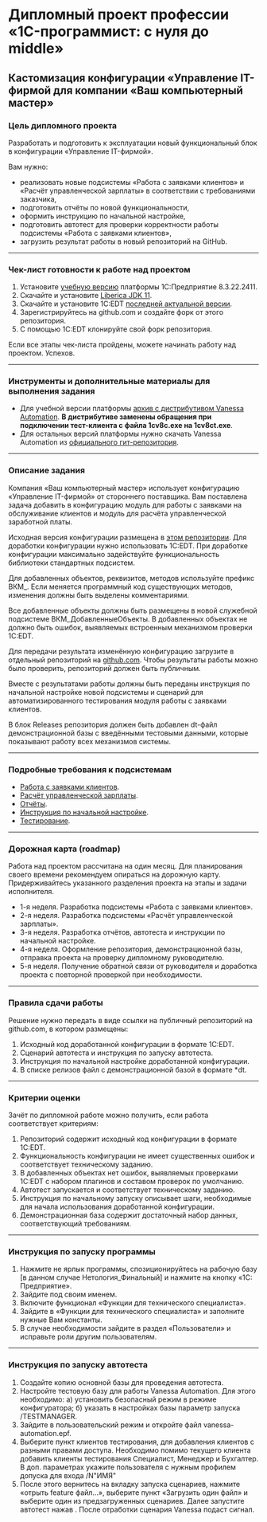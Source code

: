# Дипломный проект профессии «1C-программист: с нуля до middle»

## Кастомизация конфигурации «Управление IT-фирмой для компании «Ваш компьютерный мастер»

### Цель дипломного проекта

Разработать и подготовить к эксплуатации новый функциональный блок в конфигурации «Управление IT-фирмой».

Вам нужно:

- реализовать новые подсистемы «Работа с заявками клиентов» и «Расчёт управленческой зарплаты» в соответствии с требованиями заказчика,
- подготовить отчёты по новой функциональности,
- оформить инструкцию по начальной настройке,
- подготовить автотест для проверки корректности работы подсистемы «Работа с заявками клиентов»,
- загрузить результат работы в новый репозиторий на GitHub.

------

### Чек-лист готовности к работе над проектом

1. Установите [учебную версию](https://disk.yandex.ru/d/RadFnCZX-ZvBdQ) платформы 1С:Предприятие 8.3.22.2411.
2. Скачайте и установите [Liberica JDK 11](https://releases.1c.ru/project/Liberica11FullJDK).
3. Скачайте и установите 1С:EDT [последней актуальной версии](https://edt.1c.ru/).
4. Зарегистрируйтесь на github.com и создайте форк от этого репозитория.
5. С помощью 1С:EDT клонируйте свой форк репозитория.

Если все этапы чек-листа пройдены, можете начинать работу над проектом. Успехов.

------

### Инструменты и дополнительные материалы для выполнения задания
- Для учебной версии платформы [архив с дистрибутивом Vanessa Automation](https://u.netology.ru/backend/uploads/lms/content_assets/file/7038/download.html). **В дистрибутиве заменены обращения при подключении тест-клиента с файла 1cv8c.exe на 1cv8ct.exe**.
- Для остальных версий платформы нужно скачать Vanessa Automation из [официального гит-репозитория](https://pr-mex.github.io/vanessa-automation/dev/).

------

### Описание задания

Компания «Ваш компьютерный мастер» использует конфигурацию «Управление IT-фирмой» от стороннего поставщика. Вам поставлена задача добавить в конфигурацию модуль для работы с заявками на обслуживание клиентов и модуль для расчёта управленческой заработной платы.

Исходная версия конфигурации размещена в [этом репозитории](https://github.com/netology-code/fonecmid-diplom/tree/main/diplom-src). Для доработки конфигурации нужно использовать 1C:EDT. При доработке конфигурации максимально задействуйте функциональность библиотеки стандартных подсистем.

Для добавленных объектов, реквизитов, методов используйте префикс ВКМ_. Если меняется программный код существующих методов, изменения должны быть выделены комментариями.

Все добавленные объекты должны быть размещены в новой служебной подсистеме ВКМ_ДобавленныеОбъекты. В добавленных объектах не должно быть ошибок, выявляемых встроенным механизмом проверки 1C:EDT.

Для передачи результата изменённую конфигурацию загрузите в отдельный репозиторий на [github.com](https://github.com). Чтобы результаты работы можно было проверить, репозиторий должен быть публичным.

Вместе с результатами работы должны быть переданы инструкция по начальной настройке новой подсистемы и сценарий для автоматизированного тестирования модуля работы с заявками клиентов.

В блок Releases репозитория должен быть добавлен dt-файл демонстрационной базы с введёнными тестовыми данными, которые показывают работу всех механизмов системы.

------

### Подробные требования к подсистемам

- [Работа с заявками клиентов](tasks/tickets.md).
- [Расчёт управленческой зарплаты](tasks/hrm.md).
- [Отчёты](tasks/reports.md).
- [Инструкция по начальной настройке](tasks/docs.md).
- [Тестирование](tasks/testing.md).

------

### Дорожная карта (roadmap)

Работа над проектом рассчитана на один месяц. Для планирования своего времени рекомендуем опираться на дорожную карту. Придерживайтесь указанного разделения проекта на этапы и задачи исполнителя.

- 1-я неделя. Разработка подсистемы «Работа с заявками клиентов».
- 2-я неделя. Разработка подсистемы «Расчёт управленческой зарплаты».
- 3-я неделя. Разработка отчётов, автотеста и инструкции по начальной настройке.
- 4-я неделя. Оформление репозитория, демонстрационной базы, отправка проекта на проверку дипломному руководителю.
- 5-я неделя. Получение обратной связи от руководителя и доработка проекта с повторной проверкой при необходимости.

------

### Правила сдачи работы

Решение нужно передать в виде ссылки на публичный репозиторий на github.com, в котором размещены:

1. Исходный код доработанной конфигурации в формате 1C:EDT.
2. Сценарий автотеста и инструкция по запуску автотеста.
3. Инструкция по начальной настройке доработанной конфигурации.
4. В списке релизов файл с демонстрационной базой в формате *dt.

------

### Критерии оценки

Зачёт по дипломной работе можно получить, если работа соответствует критериям:

1. Репозиторий содержит исходный код конфигурации в формате 1C:EDT.
2. Функциональность конфигурации не имеет существенных ошибок и соответствует техническому заданию.
3. В добавленных объектах нет ошибок, выявляемых проверками 1C:EDT с набором плагинов и составом проверок по умолчанию.
4. Автотест запускается и соответствует техническому заданию.
5. Инструкция по начальному запуску описывает шаги, необходимые для начала использования доработанной конфигурации.
6. Демонстрационная база содержит достаточный набор данных, соответствующий требованиям.

------

### Инструкция по запуску программы

1. Нажмите не ярлык программы, спозиционируйтесь на рабочую базу [в данном случае Нетология_Финальный] и нажмите на кнопку «1С: Предприятие».
2. Зайдите под своим именем.
3. Включите функционал «Функции для технического специалиста».
4. Зайдите в «Функции для технического специалиста» и заполните нужные Вам константы.
5. В случае необходимости зайдите в раздел «Пользователи» и исправьте роли другим пользователям.

------

### Инструкция по запуску автотеста
1) Создайте копию основной базы для проведения автотеста.
2) Настройте тестовую базу для работы Vanessa Automation. Для этого необходимо:
а) установить безопасный режим в режиме конфигуратора;
б) указать в настройках базы параметр запуска /TESTMANAGER.
3) Зайдите в пользовательский режим и откройте файл vanessa-automation.epf.
4) Выберите пункт клиентов тестирования, для добавления клиентов с разными правами доступа. Необходимо помимо текущего клиента добавить клиенты тестирования Специалист, Менеджер и Бухгалтер. В доп. параметрах укажите пользователя с нужным профилем допуска для входа /N"ИМЯ" 
5) После этого вернитесь на вкладку запуска сценариев, нажмите «отрыть feature файл...», выберите пункт «Загрузить один файл» и выберите один из предзагруженных сценариев. Далее запустите автотест нажав  . После отработки сценария Vanessa подаст сигнал.

 


